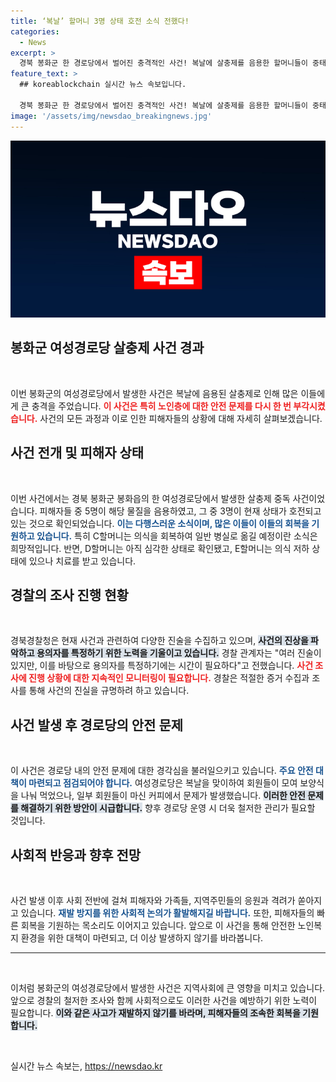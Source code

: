 ```yaml
---
title: ‘복날’ 할머니 3명 상태 호전 소식 전했다!
categories:
  - News
excerpt: >
  경북 봉화군 한 경로당에서 벌어진 충격적인 사건! 복날에 살충제를 음용한 할머니들이 중태에 빠졌지만, 점차 회복 중입니다. 경찰은 다양한 진술을 수집하며 사건의 진상을 파악하고 있습니다. 과연 진실은 무엇일까요? 클릭하여 자세한 내용을 확인하세요!
feature_text: >
  ## koreablockchain 실시간 뉴스 속보입니다.

  경북 봉화군 한 경로당에서 벌어진 충격적인 사건! 복날에 살충제를 음용한 할머니들이 중태에 빠졌지만, 점차 회복 중입니다. 경찰은 다양한 진술을 수집하며 사건의 진상을 파악하고 있습니다. 과연 진실은 무엇일까요? 클릭하여 자세한 내용을 확인하세요!
image: '/assets/img/newsdao_breakingnews.jpg'
---
```


<p><img src="/assets/img/newsdao_breakingnews.jpg" alt="koreablockchain 속보" /></p>

<h2 data-ke-size="size26">봉화군 여성경로당 살충제 사건 경과</h2>

<p data-ke-size="size16">&nbsp;</p>

<p>이번 봉화군의 여성경로당에서 발생한 사건은 복날에 음용된 살충제로 인해 많은 이들에게 큰 충격을 주었습니다. <b><span style="color: #ee2323;">이 사건은 특히 노인층에 대한 안전 문제를 다시 한 번 부각시켰습니다.</span></b>  사건의 모든 과정과 이로 인한 피해자들의 상황에 대해 자세히 살펴보겠습니다.</p>

<h2 data-ke-size="size26">사건 전개 및 피해자 상태</h2>

<p data-ke-size="size16">&nbsp;</p>

<p>이번 사건에서는 경북 봉화군 봉화읍의 한 여성경로당에서 발생한 살충제 중독 사건이었습니다. 피해자들 중 5명이 해당 물질을 음용하였고, 그 중 3명이 현재 상태가 호전되고 있는 것으로 확인되었습니다. <b><span style="color: #1a5490;">이는 다행스러운 소식이며, 많은 이들이 이들의 회복을 기원하고 있습니다.</span></b> 특히 C할머니는 의식을 회복하여 일반 병실로 옮길 예정이란 소식은 희망적입니다. 반면, D할머니는 아직 심각한 상태로 확인됐고, E할머니는 의식 저하 상태에 있으나 치료를 받고 있습니다.</p>

<h2 data-ke-size="size26">경찰의 조사 진행 현황</h2>

<p data-ke-size="size16">&nbsp;</p>

<p>경북경찰청은 현재 사건과 관련하여 다양한 진술을 수집하고 있으며, <b><span style="background-color: #21538527;">사건의 진상을 파악하고 용의자를 특정하기 위한 노력을 기울이고 있습니다.</span></b> 경찰 관계자는 "여러 진술이 있지만, 이를 바탕으로 용의자를 특정하기에는 시간이 필요하다"고 전했습니다. <b><span style="color: #ee2323;">사건 조사에 진행 상황에 대한 지속적인 모니터링이 필요합니다.</span></b> 경찰은 적절한 증거 수집과 조사를 통해 사건의 진실을 규명하려 하고 있습니다.</p>

<h2 data-ke-size="size26">사건 발생 후 경로당의 안전 문제</h2>

<p data-ke-size="size16">&nbsp;</p>

<p>이 사건은 경로당 내의 안전 문제에 대한 경각심을 불러일으키고 있습니다. <b><span style="color: #1a5490;">주요 안전 대책이 마련되고 점검되어야 합니다.</span></b> 여성경로당은 복날을 맞이하여 회원들이 모여 보양식을 나눠 먹었으나, 일부 회원들이 마신 커피에서 문제가 발생했습니다. <b><span style="background-color: #21538527;">이러한 안전 문제를 해결하기 위한 방안이 시급합니다.</span></b> 향후 경로당 운영 시 더욱 철저한 관리가 필요할 것입니다.</p>

<h2 data-ke-size="size26">사회적 반응과 향후 전망</h2>

<p data-ke-size="size16">&nbsp;</p>

<p>사건 발생 이후 사회 전반에 걸쳐 피해자와 가족들, 지역주민들의 응원과 격려가 쏟아지고 있습니다. <b><span style="color: #1a5490;">재발 방지를 위한 사회적 논의가 활발해지길 바랍니다.</span></b> 또한, 피해자들의 빠른 회복을 기원하는 목소리도 이어지고 있습니다. 앞으로 이 사건을 통해 안전한 노인복지 환경을 위한 대책이 마련되고, 더 이상 발생하지 않기를 바라봅니다.</p>

<hr style="height: 1px;"/>

<p data-ke-size="size16">&nbsp;</p>

<p data-ke-size="size16">이처럼 봉화군의 여성경로당에서 발생한 사건은 지역사회에 큰 영향을 미치고 있습니다. 앞으로 경찰의 철저한 조사와 함께 사회적으로도 이러한 사건을 예방하기 위한 노력이 필요합니다. <b><span style="background-color: #21538527;">이와 같은 사고가 재발하지 않기를 바라며, 피해자들의 조속한 회복을 기원합니다.</span></b></p>

<p data-ke-size="size16">&nbsp;</p>
실시간 뉴스 속보는, <a href="https://newsdao.kr" rel="dofollow">https://newsdao.kr</a>


